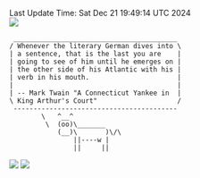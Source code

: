 Last Update Time: 
Sat Dec 21 19:49:14 UTC 2024
<br>![](https://img.shields.io/badge/%E5%A4%A7%E5%AE%B6-%E5%AE%89%E5%AE%89-green)<br>
```
 _________________________________________
/ Whenever the literary German dives into \
| a sentence, that is the last you are    |
| going to see of him until he emerges on |
| the other side of his Atlantic with his |
| verb in his mouth.                      |
|                                         |
| -- Mark Twain "A Connecticut Yankee in  |
\ King Arthur's Court"                    /
 -----------------------------------------
        \   ^__^
         \  (oo)\_______
            (__)\       )\/\
                ||----w |
                ||     ||
```
![](https://github-readme-stats.vercel.app/api?username=chenlitw)
![](https://github-readme-stats.vercel.app/api/top-langs/?username=chenlitw)
